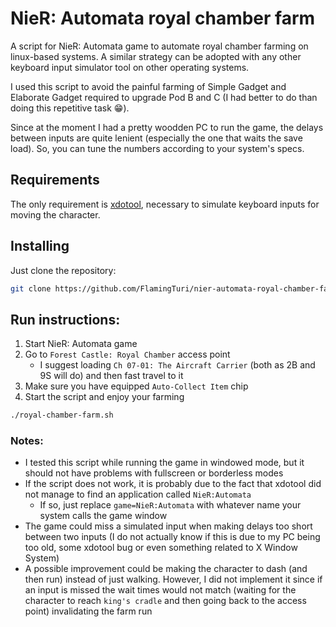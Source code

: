 # NieR: Automata royal chamber farm

A script for NieR: Automata game to automate royal chamber farming on linux-based systems. A similar strategy can be adopted with any other keyboard input simulator tool on other operating systems.

I used this script to avoid the painful farming of Simple Gadget and Elaborate Gadget required to upgrade Pod B and C (I had better to do than doing this repetitive task 😁).

Since at the moment I had a pretty woodden PC to run the game, the delays between inputs are quite lenient (especially the one that waits the save load).
So, you can tune the numbers according to your system's specs.

## Requirements

The only requirement is [xdotool](https://github.com/jordansissel/xdotool), necessary to simulate keyboard inputs for moving the character.

## Installing

Just clone the repository:

```bash
git clone https://github.com/FlamingTuri/nier-automata-royal-chamber-farm.git
```

## Run instructions:

1. Start NieR: Automata game
2. Go to `Forest Castle: Royal Chamber` access point
    - I suggest loading `Ch 07-01: The Aircraft Carrier` (both as 2B and 9S will do) and then fast travel to it
3. Make sure you have equipped `Auto-Collect Item` chip
4. Start the script and enjoy your farming
  ```bash
  ./royal-chamber-farm.sh
  ```

### Notes:

- I tested this script while running the game in windowed mode, but it should not have problems with fullscreen or borderless modes
- If the script does not work, it is probably due to the fact that xdotool did not manage to find an application called `NieR:Automata`
  - If so, just replace `game=NieR:Automata` with whatever name your system calls the game window
- The game could miss a simulated input when making delays too short between two inputs (I do not actually know if this is due to my PC being too old, some xdotool bug or even something related to X Window System)
- A possible improvement could be making the character to dash (and then run) instead of just walking. However, I did not implement it since if an input is missed the wait times would not match (waiting for the character to reach `king's cradle` and then going back to the access point) invalidating the farm run
